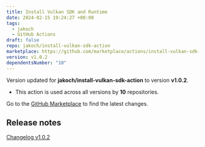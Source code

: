 ```yaml
---
title: Install Vulkan SDK and Runtime
date: 2024-02-15 19:24:27 +00:00
tags:
  - jakoch
  - GitHub Actions
draft: false
repo: jakoch/install-vulkan-sdk-action
marketplace: https://github.com/marketplace/actions/install-vulkan-sdk-and-runtime
version: v1.0.2
dependentsNumber: "10"
---
```



Version updated for **jakoch/install-vulkan-sdk-action** to version **v1.0.2**.
- This action is used across all versions by **10** repositories.

Go to the [GitHub Marketplace](https://github.com/marketplace/actions/install-vulkan-sdk-and-runtime) to find the latest changes.

## Release notes

[Changelog v1.0.2](https://github.com/jakoch/install-vulkan-sdk-action/blob/v1.0.2/CHANGELOG.md#102---02-15-2024)
